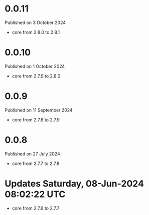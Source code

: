 # 0.0.11

Published on 3 October 2024

- core from 2.8.0 to 2.8.1

# 0.0.10

Published on 1 October 2024

- core from 2.7.9 to 2.8.0

# 0.0.9

Published on 11 September 2024

- core from 2.7.8 to 2.7.9

# 0.0.8

Published on 27 July 2024

- core from 2.7.7 to 2.7.8

# Updates Saturday, 08-Jun-2024 08:02:22 UTC
- core from 2.7.6 to 2.7.7

